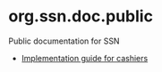 # org.ssn.doc.public

Public documentation for SSN

* [Implementation guide for cashiers](/docs/ssn-cashiers.md)
